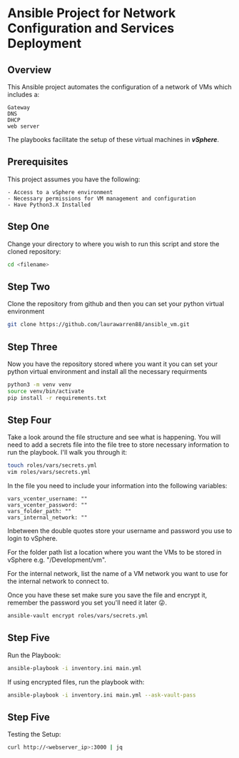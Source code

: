 # **Ansible Project for Network Configuration and Services Deployment**

## Overview
This Ansible project automates the configuration of a network of VMs which includes a:
```
Gateway
DNS
DHCP
web server
```
The playbooks facilitate the setup of these virtual machines in ***vSphere***.

## Prerequisites 
This project assumes you have the following: 
```
- Access to a vSphere environment
- Necessary permissions for VM management and configuration
- Have Python3.X Installed
```

## Step One
Change your directory to where you wish to run this script and store the cloned repository:
```bash
cd <filename>
```

## Step Two
Clone the repository from github and then you can set your python virtual environment
```bash
git clone https://github.com/laurawarren88/ansible_vm.git
```

## Step Three 
Now you have the repository stored where you want it you can set your python virtual environment and install all the necessary requirments
```bash
python3 -m venv venv
source venv/bin/activate
pip install -r requirements.txt
```

## Step Four 
Take a look around the file structure and see what is happening. 
You will need to add a secrets file into the file tree to store necessary information to run the playbook. 
I'll walk you through it:
```bash
touch roles/vars/secrets.yml
vim roles/vars/secrets.yml
```

In the file you need to include your information into the following variables:
```
vars_vcenter_username: ""
vars_vcenter_password: ""
vars_folder_path: ""
vars_internal_network: ""
```

Inbetween the double quotes store your username and password you use to login to vSphere. 

For the folder path list a location where you want the VMs to be stored in vSphere e.g. "/Development/vm".

For the internal network, list the name of a VM network you want to use for the internal network to connect to. 

Once you have these set make sure you save the file and encrypt it, remember the password you set you'll need it later 😜. 
```bash
ansible-vault encrypt roles/vars/secrets.yml
```


## Step Five
Run the Playbook: 
```bash
ansible-playbook -i inventory.ini main.yml
```

If using encrypted files, run the playbook with: 
```bash
ansible-playbook -i inventory.ini main.yml --ask-vault-pass
```

## Step Five
Testing the Setup:
```bash
curl http://<webserver_ip>:3000 | jq
```